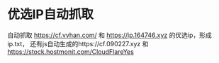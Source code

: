 # 优选IP自动抓取

自动抓取  https://cf.vvhan.com/ 和 https://ip.164746.xyz 的优选ip，形成ip.txt，
还有js自动生成的https://cf.090227.xyz 和 https://stock.hostmonit.com/CloudFlareYes
